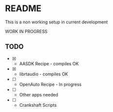 # README

This is a non working setup in current development


WORK IN PROGRESS


## TODO

- [X] - AASDK Recipe - compiles OK
- [X] - librtaudio - compiles OK
- [ ] - OpenAuto Recipe - In progress
- [ ] - Other apps needed
- [ ] - Crankshaft Scripts
